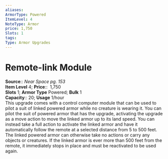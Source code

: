 ```yaml
---
aliases: 
ArmorType: Powered
ItemLevel: 4
NoteType: Armor
price: 1,750
Slots: 1
tags: 
Type: Armor Upgrades
---
```


# Remote-link Module

**Source**:: _Near Space pg. 153_  
**Item Level** 4;
**Price**::  1,750  
**Slots** 1; **Armor Type** Powered; **Bulk** 1  
**Capacity**:: 20; **Usage** 1/hour  
This upgrade comes with a control computer module that can be used to pilot a suit of linked powered armor while no creature is wearing it. You can pilot the suit of powered armor that has the upgrade, activating the upgrade as a move action to move the linked armor up to its land speed. You can instead take a full action to activate the linked armor and have it automatically follow the remote at a selected distance from 5 to 500 feet. The linked powered armor can otherwise take no actions or carry any objects or creatures. If the linked armor is ever more than 500 feet from the remote, it immediately stops in place and must be reactivated to be used again.
